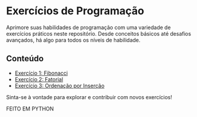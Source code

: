 # Exercícios de Programação

Aprimore suas habilidades de programação com uma variedade de exercícios práticos neste repositório. Desde conceitos básicos até desafios avançados, há algo para todos os níveis de habilidade.

## Conteúdo

- [Exercício 1: Fibonacci](fibonacci/)
- [Exercício 2: Fatorial](factorial/)
- [Exercício 3: Ordenação por Inserção](insertion-sort/)

Sinta-se à vontade para explorar e contribuir com novos exercícios!

FEITO EM PYTHON
